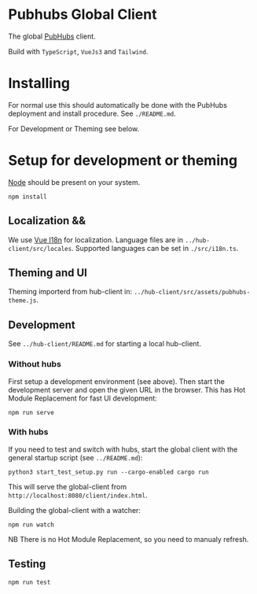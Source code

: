 # Pubhubs Global Client

The global [PubHubs](https://pubhubs.net/) client.

Build with `TypeScript`, `VueJs3` and `Tailwind`.

# Installing

For normal use this should automatically be done with the PubHubs deployment and install procedure. See `./README.md`.

For Development or Theming see below.


# Setup for development or theming

[Node](https://nodejs.org) should be present on your system.

```
npm install
```

## Localization &&

We use [Vue I18n](https://vue-i18n.intlify.dev/) for localization. Language files are in `../hub-client/src/locales`. Supported languages can be set in `./src/i18n.ts`.

## Theming and UI

Theming importerd from hub-client in: `../hub-client/src/assets/pubhubs-theme.js`.

## Development

See `../hub-client/README.md` for starting a local hub-client.

### Without hubs

First setup a development environment (see above). Then start the development server and open the given URL in the browser. This has Hot Module Replacement for fast UI development:

```
npm run serve
```

### With hubs

If you need to test and switch with hubs, start the global client with the general startup script (see `../README.md`):

```
python3 start_test_setup.py run --cargo-enabled cargo run
```

This will serve the global-client from `http://localhost:8080/client/index.html`.

Building the global-client with a watcher:

```
npm run watch
```

NB There is no Hot Module Replacement, so you need to manualy refresh.


## Testing

```
npm run test
```
